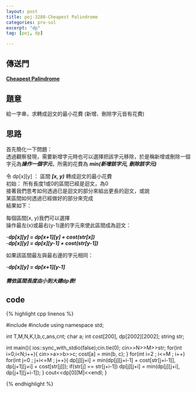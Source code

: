 ```yaml
---
layout: post
title: poj-3280-Cheapest Palindrome
categories: pro-sol
excerpt: "dp"
tag: [poj, dp]

---
```


## 傳送門

#### [Cheapest Palindrome](http://poj.org/problem?id=3280)  

## 題意
給一字串，求轉成迴文的最小花費 (新增、刪除字元皆有花費)

## 思路
首先簡化一下問題：  
透過觀察發現，需要新增字元時也可以選擇把該字元移除，於是稱新增或刪除一個字元為***操作一個字元***，所需的花費為 ***min(新增該字元, 刪除該字元)***  

令 dp[x][y] ： 區間 ***[x, y)*** 轉成迴文的最小花費  
初始： 所有長度1或0的區間已經是迴文，為0  
接著我們思考如何透過已是迴文的部分來組出更長的迴文，或說  
某區間如何透過已經做好的部分來完成  
結果如下：  

每個區間[x, y)我們可以選擇  
操作最左(x)或最右(y-1)邊的字元來使此區間成為迴文：  

  -***dp[x][y] = dp[x+1][y] + cost(str[x])***  
  -***dp[x][y] = dp[x][y-1] + cost(str[y-1])***  

如果該區間最左與最右邊的字元相同：  

  -***dp[x][y] = dp[x+1][y-1]***  


##### 需依區間長度由小到大建dp表!


## code

{% highlight cpp linenos %}

#include <iostream>
#include <algorithm>
using namespace std;

int T,M,N,K,I,b,c,ans,cnt;
char a;
int cost[200], dp[2002][2002];
string str;

int main(){
  ios::sync_with_stdio(false);cin.tie(0);
  cin>>N>>M>>str;
  for(int i=0;i<N;i++){
    cin>>a>>b>>c;
    cost[a] = min(b, c);
  }
  for(int i=2 ; i<=M ; i++) for(int j=0 ; j+i<=M ; j++){
    dp[j][j+i] = min(dp[j][j+i-1] + cost[str[j+i-1]], dp[j+1][j+i] + cost[str[j]]);
    if(str[j] == str[j+i-1])
      dp[j][j+i] = min(dp[j][j+i], dp[j+1][j+i-1]);
  }
  cout<<dp[0][M]<<endl;
}


{% endhighlight %}
